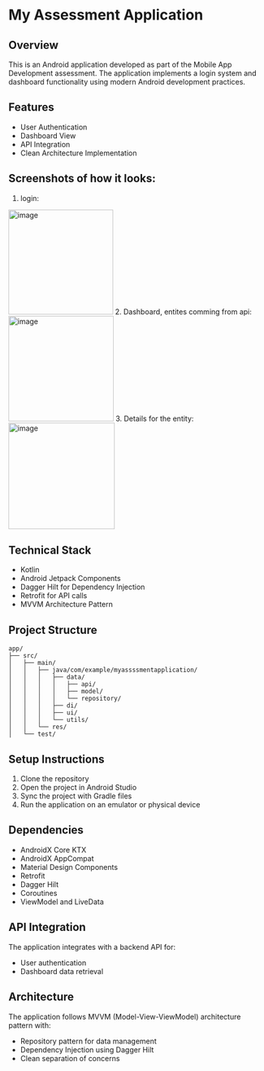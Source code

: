# My Assessment Application

## Overview
This is an Android application developed as part of the Mobile App Development assessment. The application implements a login system and dashboard functionality using modern Android development practices.

## Features
- User Authentication
- Dashboard View
- API Integration
- Clean Architecture Implementation

## Screenshots of how it looks:
1. login:
<img width="206" alt="image" src="https://github.com/user-attachments/assets/602d7614-ce3c-4130-b011-7b005c8524dd" />
2. Dashboard, entites comming from api:
<img width="207" alt="image" src="https://github.com/user-attachments/assets/1ee51b43-4f34-4d57-9cfc-6bfc239dfcaf" />
3. Details for the entity:
<img width="209" alt="image" src="https://github.com/user-attachments/assets/47e401e4-0072-4ee7-987c-31cdd5419824" />


## Technical Stack
- Kotlin
- Android Jetpack Components
- Dagger Hilt for Dependency Injection
- Retrofit for API calls
- MVVM Architecture Pattern

## Project Structure
```
app/
├── src/
│   ├── main/
│   │   ├── java/com/example/myassssmentapplication/
│   │   │   ├── data/
│   │   │   │   ├── api/
│   │   │   │   ├── model/
│   │   │   │   └── repository/
│   │   │   ├── di/
│   │   │   ├── ui/
│   │   │   └── utils/
│   │   └── res/
│   └── test/
```

## Setup Instructions
1. Clone the repository
2. Open the project in Android Studio
3. Sync the project with Gradle files
4. Run the application on an emulator or physical device

## Dependencies
- AndroidX Core KTX
- AndroidX AppCompat
- Material Design Components
- Retrofit
- Dagger Hilt
- Coroutines
- ViewModel and LiveData

## API Integration
The application integrates with a backend API for:
- User authentication
- Dashboard data retrieval

## Architecture
The application follows MVVM (Model-View-ViewModel) architecture pattern with:
- Repository pattern for data management
- Dependency Injection using Dagger Hilt
- Clean separation of concerns



